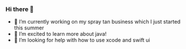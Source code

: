 ### Hi there 👋


- 🔭 I’m currently working on my spray tan business which I just started this summer
- 🌱 I’m excited to learn more about java!
- 🤔 I’m looking for help with how to use xcode and swift ui


